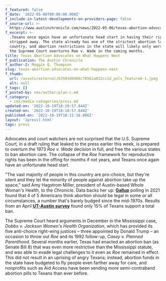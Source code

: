 ```yaml
---
f_featured: false
f_date: '2022-05-06T00:00:00.000Z'
f_include-in-latest-developments-on-providers-page: false
f_source-url: >-
  https://www.austinchronicle.com/news/2022-05-06/texas-abortion-advocates-on-what-happens-next/
f_excerpt: >-
  .Texans once again have an unfortunate head start in having their rights
  stripped away. The state already has one of the strictest abortion laws in the
  country, and abortion restrictions in the state will likely only worsen once
  the Supreme Court overturns Roe v. Wade in the coming months.
title: Texas Abortion Advocates on What Happens Next
f_publication: The Austin Chronicle
f_author-2: Maggie Q. Thompson
slug: texas-abortion-advocates-on-what-happens-next
f_thumb:
  url: /assets/external/63503d0406c70561a012cc1d_pols_feature6-1.jpeg
  alt: null
f_tags: []
f_posted-by: cms/author/plan-c.md
f_category:
  - cms/media-categories/press.md
updated-on: '2022-10-19T18:10:57.844Z'
created-on: '2022-10-19T18:10:57.844Z'
published-on: '2022-10-19T18:11:18.806Z'
layout: '[press].html'
tags: press
---
```


Advocates and court watchers are not surprised that the U.S. Supreme Court, in a draft ruling that leaked to the press earlier this week, is prepared to overturn the 1973 _Roe_ _v._ _Wade_ decision in full, and free the various states to ban abortion care. The collapse of the _Roe_ framework for reproductive rights has been in the offing for months if not years, and Texans once again have an unfortunate head start.

"The vast majority of people in this country are pro-choice, but they're silent and they let the minority of people against abortion take up the space," said Amy Hagstrom Miller, president of Austin-based Whole Woman's Health, to the _Chronicle_. Data backs her up: [**Gallup**](https://news.gallup.com/poll/1576/abortion.aspx) polling in 2021 found that 4 of 5 Americans think abortion should be legal in some or all circumstances, a number that's barely budged since the mid-1970s. Results from an April [**UT-Austin survey**](https://www.texastribune.org/2022/05/04/texas-abortion-ut-poll/) found only 15% of Texans support a total ban.

The Supreme Court heard arguments in December in the Mississippi case, _Dobbs_ _v._ _Jackson Women's Health Organization_, which has provided its five anti-choice right-wing justices – three appointed by Donald Trump – an occasion to throw out _Roe_ and its 1992 follow-up, _Casey v. Planned Parenthood_. Several months earlier, Texas had enacted an abortion ban (as Senate Bill 8) that was even more restrictive than the Mississippi statute, and was able to evade legal challenges to it even as _Roe_ remained in effect. This did not result in an uprising of angry Texans; instead, abortion funds in the state have budgeted to fly people even farther away for care, and nonprofits such as Aid Access have been sending more semi-­contra­band abortion pills to Texans than ever before.

‍
